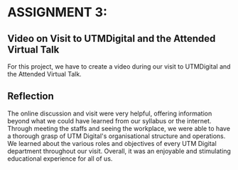 # ASSIGNMENT 3:

## Video on Visit to UTMDigital and the Attended Virtual Talk

For this project, we have to create a video during our visit to UTMDigital and the Attended Virtual Talk.

## Reflection

The online discussion and visit were very helpful, offering information beyond what we could have learned from our syllabus or the internet. Through meeting the staffs and seeing the workplace, we were able to have a thorough grasp of UTM Digital's organisational structure and operations. We learned about the various roles and objectives of every UTM Digital department throughout our visit. Overall, it was an enjoyable and stimulating educational experience for all of us.
